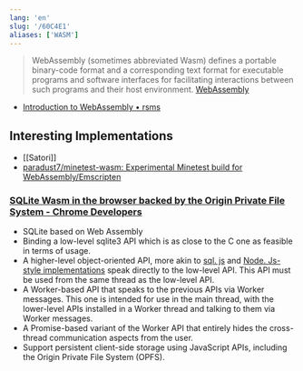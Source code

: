 ```yaml
---
lang: 'en'
slug: '/60C4E1'
aliases: ['WASM']
---
```


> WebAssembly (sometimes abbreviated Wasm) defines a portable binary-code format and a corresponding text format for executable programs and software interfaces for facilitating interactions between such programs and their host environment. [WebAssembly](https://en.wikipedia.org/wiki/WebAssembly)

- [Introduction to WebAssembly • rsms](https://rsms.me/wasm-intro)

## Interesting Implementations

- [[Satori]]
- [paradust7/minetest-wasm: Experimental Minetest build for WebAssembly/Emscripten](https://github.com/paradust7/minetest-wasm)

### [SQLite Wasm in the browser backed by the Origin Private File System - Chrome Developers](https://developer.chrome.com/blog/sqlite-wasm-in-the-browser-backed-by-the-origin-private-file-system/)

- SQLite based on Web Assembly
- Binding a low-level sqlite3 API which is as close to the C one as feasible in terms of usage.
- A higher-level object-oriented API, more akin to [sql. js](https://github.com/sql-js/sql.js/) and [Node. Js-style implementations](https://www.npmjs.com/package/sqlite3) speak directly to the low-level API. This API must be used from the same thread as the low-level API.
- A Worker-based API that speaks to the previous APIs via Worker messages. This one is intended for use in the main thread, with the lower-level APIs installed in a Worker thread and talking to them via Worker messages.
- A Promise-based variant of the Worker API that entirely hides the cross-thread communication aspects from the user.
- Support persistent client-side storage using JavaScript APIs, including the Origin Private File System (OPFS).
